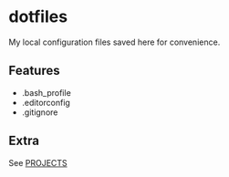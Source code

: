 # dotfiles

My local configuration files saved here for convenience.

## Features

- .bash_profile
- .editorconfig
- .gitignore

## Extra

See [PROJECTS](PROJECTS.md)
